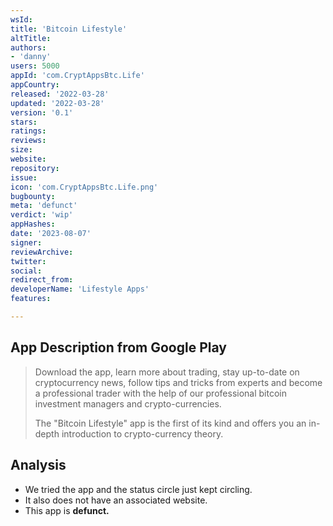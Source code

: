 ```yaml
---
wsId: 
title: 'Вitсоin Lifеstуlе'
altTitle: 
authors:
- 'danny'
users: 5000
appId: 'com.CryptAppsBtc.Life'
appCountry: 
released: '2022-03-28'
updated: '2022-03-28'
version: '0.1'
stars: 
ratings: 
reviews: 
size: 
website: 
repository: 
issue: 
icon: 'com.CryptAppsBtc.Life.png'
bugbounty: 
meta: 'defunct'
verdict: 'wip'
appHashes: 
date: '2023-08-07'
signer: 
reviewArchive: 
twitter: 
social: 
redirect_from: 
developerName: 'Lifestyle Aррs'
features: 

---
```


## App Description from Google Play

> Download the app, learn more about trading, stay up-to-date on cryptocurrency news, follow tips and tricks from experts and become a professional trader with the help of our professional bitcoin investment managers and crypto-currencies.
>
> The "Bitcоin Lifestyle" app is the first of its kind and offers you an in-depth intrоductiоn to crypto-currency theory.

## Analysis

- We tried the app and the status circle just kept circling.
- It also does not have an associated website.
- This app is **defunct.**